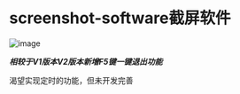 # screenshot-software截屏软件
![image](https://github.com/Ding-D-Z-S/screenshot-software/assets/109493302/fd9617a5-0a61-4fe3-8721-4d57d2c1cff8)


***相较于V1版本V2版本新增F5键一键退出功能***





渴望实现定时的功能，但未开发完善
